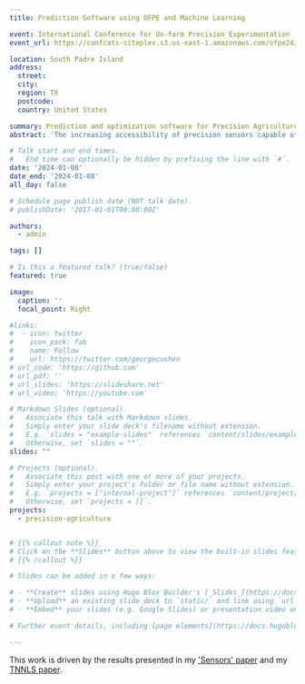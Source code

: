 ```yaml
---
title: Prediction Software using OFPE and Machine Learning

event: International Conference for On-farm Precision Experimentation
event_url: https://confcats-siteplex.s3.us-east-1.amazonaws.com/ofpe24/ICOFPE_2024_Program_aa67d7eab0.pdf

location: South Padre Island
address:
  street: 
  city: 
  region: TX
  postcode: 
  country: United States

summary: Prediction and optimization software for Precision Agriculture.
abstract: 'The increasing accessibility of precision sensors capable of consistently and continuously gathering data from agricultural fields provides an opportunity to develop models that predict critical response variables, including but not limited to crop yield and protein content. Leveraging various machine learning (ML) algorithms, these models are trained to integrate data from On-Farm Precision Experimentation (OFPE), generating site-specific insights into field management responses. In this training session, we will present the prediction tool we have developed as part of the Analytic Engine of the Data-Intensive Farm Management (DIFM) project. This tool incorporates recent and well-known ML algorithms, including Hyper3DNetAQD, convolutional neural networks with late fusion (CNN-LF), random forests, generalized additive models (GAMs), Bayesian linear regression, and standard linear regression. The session outlines the configuration, training, and storing of these models, along with the creation of prediction shapefile maps. Furthermore, we will discuss the quantification of prediction uncertainty through the generation of uncertainty maps based on estimated prediction intervals.'

# Talk start and end times.
#   End time can optionally be hidden by prefixing the line with `#`.
date: '2024-01-08'
date_end: '2024-01-08'
all_day: false

# Schedule page publish date (NOT talk date).
# publishDate: '2017-01-01T00:00:00Z'

authors:
  - admin

tags: []

# Is this a featured talk? (true/false)
featured: true

image:
  caption: ''
  focal_point: Right

#links:
#  - icon: twitter
#    icon_pack: fab
#    name: Follow
#    url: https://twitter.com/georgecushen
# url_code: 'https://github.com'
# url_pdf: ''
# url_slides: 'https://slideshare.net'
# url_video: 'https://youtube.com'

# Markdown Slides (optional).
#   Associate this talk with Markdown slides.
#   Simply enter your slide deck's filename without extension.
#   E.g. `slides = "example-slides"` references `content/slides/example-slides.md`.
#   Otherwise, set `slides = ""`.
slides: ""

# Projects (optional).
#   Associate this post with one or more of your projects.
#   Simply enter your project's folder or file name without extension.
#   E.g. `projects = ["internal-project"]` references `content/project/deep-learning/index.md`.
#   Otherwise, set `projects = []`.
projects:
  - precision-agriculture


# {{% callout note %}}
# Click on the **Slides** button above to view the built-in slides feature.
# {{% /callout %}}

# Slides can be added in a few ways:

# - **Create** slides using Hugo Blox Builder's [_Slides_](https://docs.hugoblox.com/reference/content-types/) feature and link using `slides` parameter in the front matter of the talk file
# - **Upload** an existing slide deck to `static/` and link using `url_slides` parameter in the front matter of the talk file
# - **Embed** your slides (e.g. Google Slides) or presentation video on this page using [shortcodes](https://docs.hugoblox.com/reference/markdown/).

# Further event details, including [page elements](https://docs.hugoblox.com/reference/markdown/) such as image galleries, can be added to the body of this page.

---
```


This work is driven by the results presented in my ['Sensors' paper](/publication/morales-improved-2023) and my [TNNLS paper](/publication/morales-dual-2023).
